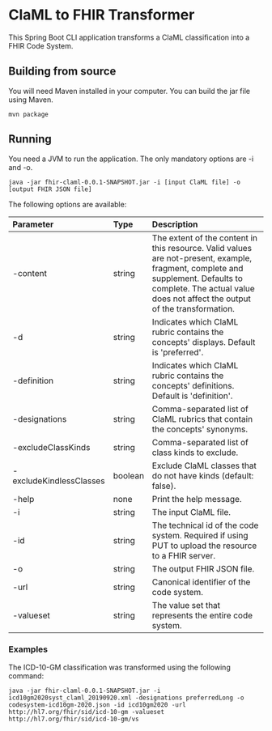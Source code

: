 # ClaML to FHIR Transformer

This Spring Boot CLI application transforms a ClaML classification into a FHIR Code System.

## Building from source

You will need Maven installed in your computer. You can build the jar file using Maven.

```
mvn package
```

## Running

You need a JVM to run the application. The only mandatory options are -i and -o.

```
java -jar fhir-claml-0.0.1-SNAPSHOT.jar -i [input ClaML file] -o [output FHIR JSON file]
```

The following options are available:

| Parameter               | Type        | Description   |
| :---------------------- | :---------- |:------------- |
| -content                | string      | The extent of the content in this resource. Valid values are not-present, example, fragment, complete and supplement. Defaults to complete. The actual value does not affect the output of the transformation. |
| -d                      | string      | Indicates which ClaML rubric contains the concepts' displays. Default is 'preferred'. |
| -definition             | string      | Indicates which ClaML rubric contains the concepts' definitions. Default is 'definition'. |
| -designations           | string      | Comma-separated list of ClaML rubrics that contain the concepts' synonyms. |
| -excludeClassKinds      | string      | Comma-separated list of class kinds to exclude. |
| -excludeKindlessClasses | boolean     | Exclude ClaML classes that do not have kinds (default: false). |
| -help                   | none        | Print the help message. |
| -i                      | string      | The input ClaML file. |
| -id                     | string      | The technical id of the code system. Required if using PUT to upload the resource to a FHIR server. |
| -o                      | string      | The output FHIR JSON file. |
| -url                    | string      | Canonical identifier of the code system. |
| -valueset               | string      | The value set that represents the entire code system. |

### Examples

The ICD-10-GM classification was transformed using the following command:

```
java -jar fhir-claml-0.0.1-SNAPSHOT.jar -i icd10gm2020syst_claml_20190920.xml -designations preferredLong -o codesystem-icd10gm-2020.json -id icd10gm2020 -url http://hl7.org/fhir/sid/icd-10-gm -valueset http://hl7.org/fhir/sid/icd-10-gm/vs
```


